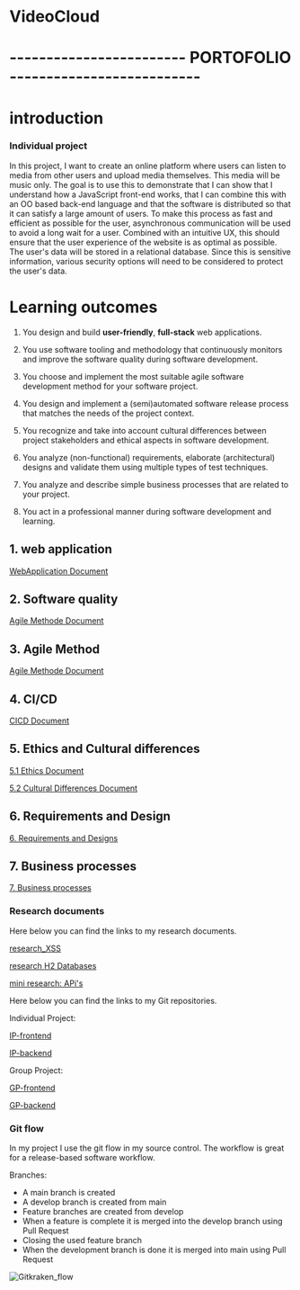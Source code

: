 # VideoCloud

<h1 id="top">------------------------ PORTOFOLIO --------------------------</h2>
 

# introduction
### Individual project
In this project, I want to create an online platform where users can listen to media from other users and upload media themselves. This media will be music only. The goal is to use this to demonstrate that I can show that I understand how a JavaScript front-end works, that I can combine this with an OO based back-end language and that the software is distributed so that it can satisfy a large amount of users. To make this process as fast and efficient as possible for the user, asynchronous communication will be used to avoid a long wait for a user. Combined with an intuitive UX, this should ensure that the user experience of the website is as optimal as possible. The user's data will be stored in a relational database. Since this is sensitive information, various security options will need to be considered to protect the user's data. 

# Learning outcomes


1. You design and build **user-friendly**, **full-stack** web applications.

2. You use software tooling and methodology that continuously monitors and improve the software quality during software development.

3. You choose and implement the most suitable agile software development method for your software project.

4. You design and implement a (semi)automated software release process that matches the needs of the project context.

5. You recognize and take into account cultural differences between project stakeholders and ethical aspects in software development.

6. You analyze (non-functional) requirements, elaborate (architectural) designs and validate them using multiple types of test techniques.

7. You analyze and describe simple business processes that are related to your project.

8. You act in a professional manner during software development and learning.


##  1. web application

[WebApplication Document](https://github.com/SandervanDeurzenStudent/VideoCloud_Portofolio/blob/main/Leeruitkomsten/WebApplication.md)

 ## 2. Software quality
[Agile Methode Document](https://github.com/SandervanDeurzenStudent/VideoCloud_Portofolio/blob/main/Leeruitkomsten/Software_Quality.md)

## 3. Agile Method

[Agile Methode Document](https://github.com/SandervanDeurzenStudent/VideoCloud_Portofolio/blob/main/Leeruitkomsten/Agile_Method.md)

## 4. CI/CD

[CICD Document](https://github.com/SandervanDeurzenStudent/VideoCloud_Portofolio/blob/main/Leeruitkomsten/CICD.md)



## 5. Ethics and Cultural differences
[5.1 Ethics Document](https://github.com/SandervanDeurzenStudent/VideoCloud_Portofolio/blob/main/Leeruitkomsten/Ethics.md)

[5.2 Cultural Differences Document](https://github.com/SandervanDeurzenStudent/VideoCloud_Portofolio/blob/main/Leeruitkomsten/Cultural_differences.md)



##  6. Requirements and Design

[6. Requirements and Designs](https://github.com/SandervanDeurzenStudent/VideoCloud_Portofolio/blob/main/Leeruitkomsten/Requirements_and_designs)

## 7. Business processes

[7. Business processes](https://github.com/SandervanDeurzenStudent/VideoCloud_Portofolio/blob/main/Leeruitkomsten/Business_processes)

### Research documents

Here below you can find the links to my research documents.

[research_XSS](https://github.com/SandervanDeurzenStudent/VideoCloud_Portofolio/blob/main/Research/S3_IP-Research_XSS.docx)

[research H2 Databases](https://github.com/SandervanDeurzenStudent/VideoCloud_Portofolio/blob/main/Research/S3_research_h2database.docx)

[mini research: APi's](https://github.com/SandervanDeurzenStudent/VideoCloud_Portofolio/blob/main/Research/S3_research_API.docx)

Here below you can find the links to my Git repositories.

Individual Project:

[IP-frontend](https://github.com/SandervanDeurzenStudent/s3-videoCloud_FrontEnd)

[IP-backend](https://github.com/SandervanDeurzenStudent/VideoCloud_backend)

Group Project:

[GP-frontend](https://github.com/RensvGemert/S3-GP-Frontend)

[GP-backend](https://github.com/RensvGemert/S3-GP-Backend)

### Git flow

In my project I use the git flow in my source control. The workflow is great for a release-based software workflow.

Branches:

- A main branch is created
- A develop branch is created from main
- Feature branches are created from develop
- When a feature is complete it is merged into the develop branch using Pull Request
- Closing the used feature branch
- When the development branch is done it is merged into main using Pull Request

![Gitkraken_flow](https://user-images.githubusercontent.com/73832880/171828743-8cf2aedd-df84-4819-ae63-42b1f0078926.JPG)
